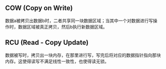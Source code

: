 



## COW (Copy on Write)

数据a被拷贝出数据b时，二者共享同一块数据区域；当其中一个对数据进行写操作时，数据区域被真正拷贝，然后b执行新数据区域。


## RCU (Read - Copy Update)

数据被写时，拷贝出一块内存，在那里进行写，写完后将对应的数据指针指向那块内存。这使得读写不满足线性一致性，也使得读无锁。


